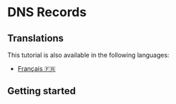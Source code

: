 # DNS Records

## Translations

This tutorial is also available in the following languages:
* [Français 🇫🇷](../../translations/fr/tutorials/api/dns_records.md)

## Getting started

